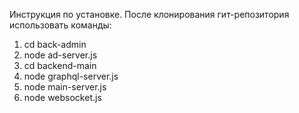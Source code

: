 Инструкция по установке. После клонирования гит-репозитория использовать команды:
1. cd back-admin 
2. node ad-server.js
3. cd backend-main
4. node graphql-server.js
5. node main-server.js
6. node websocket.js